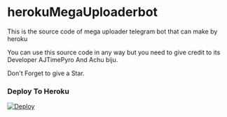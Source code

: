 # herokuMegaUploaderbot

This is the source code of mega uploader telegram bot that can make by heroku

You can use this source code in any way but you need to give credit to its Developer AJTimePyro And Achu biju.

Don't Forget to give a Star.

### Deploy To Heroku</h4>

[![Deploy](https://www.herokucdn.com/deploy/button.svg)](https://github.com/Achu2234/herokuMegaUploaderbot)
